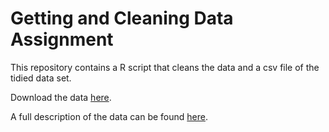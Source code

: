 # Getting and Cleaning Data Assignment

This repository contains a R script that cleans the data and a csv file of the tidied data set. 

Download the data [here](https://d396qusza40orc.cloudfront.net/getdata%2Fprojectfiles%2FUCI%20HAR%20Dataset.zip).

A full description of the data can be found [here](http://archive.ics.uci.edu/ml/datasets/Human+Activity+Recognition+Using+Smartphones).

